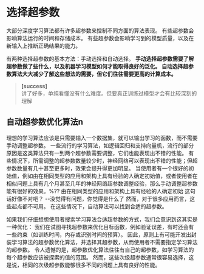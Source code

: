 # 选择超参数  

大部分深度学习算法都有许多超参数来控制不同方面的算法表现。
有些超参数会影响算法运行的时间和存储成本。
有些超参数会影响学习到的模型质量，以及在新输入上推断正确结果的能力。

有两种选择超参数的基本方法：手动选择和自动选择。
**手动选择超参数需要了解超参数做了些什么，以及机器学习模型如何才能取得良好的泛化。
自动选择超参数算法大大减少了解这些想法的需要，但它们往往需要更高的计算成本。**  
> **[success]**  
> 讲了好多，单纯看懂没有什么难度。但要真正训练过模型才会有比较深刻的理解  








## 自动超参数优化算法n
理想的学习算法应该是只需要输入一个数据集，就可以输出学习的函数，而不需要手动调整超参数。
一些流行的学习算法，如逻辑回归和支持向量机，流行的部分原因是这类算法只有一到两个超参数需要调整，它们也能表现出不错的性能。
有些情况下，所需调整的超参数数量较少时，神经网络可以表现出不错的性能；但超参数数量有几十甚至更多时，效果会提升得更加明显。
当使用者有一个很好的初始值，例如由在相同类型的应用和架构上具有经验的人确定初始值，或者使用者在相似问题上具有几个月甚至几年的神经网络超参数调整经验，那么手动调整超参数能有很好的效果。%??  由在相同类型的应用和架构上具有经验的人确定初始  这句话好像不对吧？ --没觉得有问题，你觉得是什么了
然而，对于很多应用而言，这些起点都不可用。
在这些情况下，自动算法可以找到合适的超参数。
<!-- % 420 head -->


如果我们仔细想想使用者搜索学习算法合适超参数的方式，我们会意识到这其实是一种优化：
我们在试图寻找超参数来优化目标函数，例如验证误差，有时还会有一些约束（如训练时间，内存或识别时间的预算）。
因此，原则上有可能开发出封装学习算法的超参数优化算法，并选择其超参数，从而使用者不需要指定学习算法的超参数。
令人遗憾的是，超参数优化算法往往有自己的超参数，如学习算法的每个超参数应该被探索的值的范围。
然而，这些次级超参数通常很容易选择，这是说，相同的次级超参数能够很多不同的问题上具有良好的性能。

